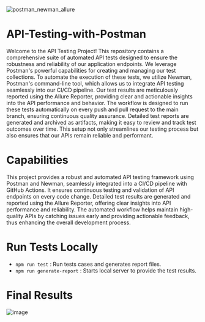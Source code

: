 ![postman_newman_allure](https://github.com/user-attachments/assets/7c4b1026-66e1-40a4-be20-49c9afcf0692)

# API-Testing-with-Postman

Welcome to the API Testing Project! This repository contains a comprehensive suite of automated API tests designed to ensure the robustness and reliability of our application endpoints. We leverage Postman's powerful capabilities for creating and managing our test collections. To automate the execution of these tests, we utilize Newman, Postman's command-line tool, which allows us to integrate API testing seamlessly into our CI/CD pipeline. Our test results are meticulously reported using the Allure Reporter, providing clear and actionable insights into the API performance and behavior. The workflow is designed to run these tests automatically on every push and pull request to the main branch, ensuring continuous quality assurance. Detailed test reports are generated and archived as artifacts, making it easy to review and track test outcomes over time. This setup not only streamlines our testing process but also ensures that our APIs remain reliable and performant.

# Capabilities

This project provides a robust and automated API testing framework using Postman and Newman, seamlessly integrated into a CI/CD pipeline with GitHub Actions. It ensures continuous testing and validation of API endpoints on every code change. Detailed test results are generated and reported using the Allure Reporter, offering clear insights into API performance and reliability. The automated workflow helps maintain high-quality APIs by catching issues early and providing actionable feedback, thus enhancing the overall development process.

# Run Tests Locally

- `npm run test` : Run tests cases and generates report files.
- `npm run generate-report` : Starts local server to provide the test results.


# Final Results

![image](https://github.com/user-attachments/assets/dbe6e7ed-9586-4cf2-8ae0-ed91c530df0e)
